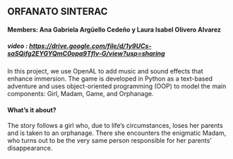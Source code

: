 ## ORFANATO SINTERAC
#### Members: Ana Gabriela Argüello Cedeño y Laura Isabel Olivero Alvarez
##### video : https://drive.google.com/file/d/1y9UCs-saSQifg2EYGYQmC0opa9Tflv-G/view?usp=sharing

In this project, we use OpenAL to add music and sound effects that enhance immersion. The game is developed in Python as a text-based adventure and uses object-oriented programming (OOP) to model the main components: Girl, Madam, Game, and Orphanage.

#### What’s it about?

The story follows a girl who, due to life’s circumstances, loses her parents and is taken to an orphanage. There she encounters the enigmatic Madam, who turns out to be the very same person responsible for her parents’ disappearance.

